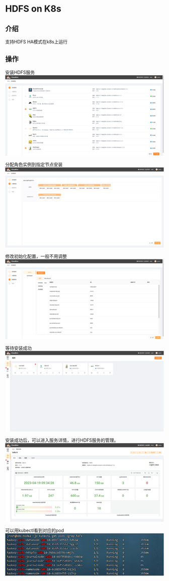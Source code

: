 # HDFS on  K8s
## 介绍
支持HDFS HA模式在k8s上运行
## 操作
安装HDFS服务
![图片.png](../images/hdfs-1.png)

分配角色实例到指定节点安装
![图片.png](../images/hdfs-2.png)

修改初始化配置，一般不用调整
![图片.png](../images/hdfs-3.png)

等待安装成功
![图片.png](../images/hdfs-4.png)

安装成功后，可以进入服务详情，进行HDFS服务的管理。
![图片.png](../images/hdfs-5.png)

可以用kubectl看到对应的pod
![图片.png](../images/hdfs-6.png)

